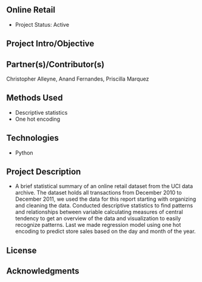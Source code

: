 **Online Retail**
-
- Project Status: Active

**Project Intro/Objective**
-
**Partner(s)/Contributor(s)**
-
Christopher Alleyne,
Anand Fernandes,
Priscilla Marquez

**Methods Used**
-
- Descriptive statistics
- One hot encoding

**Technologies**
-
- Python

**Project Description**
-
- A brief statistical summary of an online retail dataset from the UCI data archive. The dataset holds all transactions from December 2010 to December 2011, we used the data for this report starting with organizing and cleaning the data. Conducted descriptive statistics to find patterns and relationships between variable calculating measures of central tendency to get an overview of the data and visualization to easily recognize patterns. Last we made regression model using one hot encoding to predict store sales based on the day and month of the year.

**License**
-

**Acknowledgments**
-
